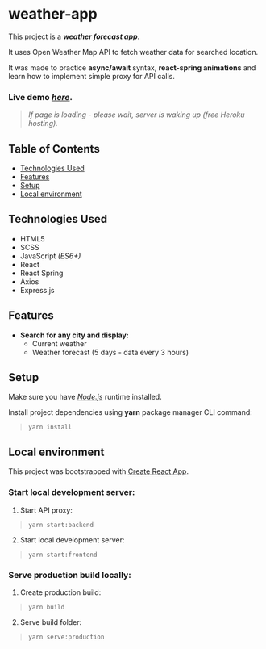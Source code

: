 
# weather-app

This project is a ***weather forecast app***.

It uses Open Weather Map API to fetch weather data for searched location.

It was made to practice **async/await** syntax,  **react-spring animations** and learn how to implement simple proxy for API calls.
  

### Live demo [_here_](https://vast-refuge-29818.herokuapp.com/).

>*If page is loading - please wait, server is waking up (free Heroku hosting).*
  

## Table of Contents

* [Technologies Used](#technologies-used)
* [Features](#features)
* [Setup](#setup)
* [Local environment](#local-environment)  
  

## Technologies Used

- HTML5
- SCSS
- JavaScript *(ES6+)*
- React
- React Spring
- Axios
- Express.js
  

## Features

-  **Search for any city and display:**
	- Current weather 
	- Weather forecast (5 days - data every 3 hours)
  

## Setup
Make sure you have [_Node.js_](https://nodejs.org/en/) runtime installed.

Install project dependencies using **yarn** package manager CLI command:
>  `yarn install`
  

## Local environment

This project was bootstrapped with [Create React App](https://github.com/facebook/create-react-app).
  
### Start local development server:
1. Start API proxy:
>  `yarn start:backend`
2. Start local development server:
>  `yarn start:frontend`
  
  ### Serve production build locally:
1. Create production build:
>  `yarn build`
2. Serve build folder:
>  `yarn serve:production`
  